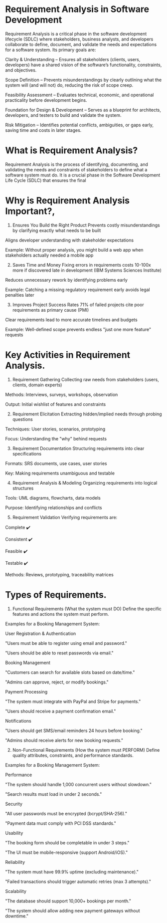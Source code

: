 # Requirement Analysis in Software Development

Requirement Analysis is a critical phase in the software development lifecycle (SDLC) where stakeholders, business analysts, and developers collaborate to define, document, and validate the needs and expectations for a software system. Its primary goals are:

Clarity & Understanding – Ensures all stakeholders (clients, users, developers) have a shared vision of the software’s functionality, constraints, and objectives.

Scope Definition – Prevents misunderstandings by clearly outlining what the system will (and will not) do, reducing the risk of scope creep.

Feasibility Assessment – Evaluates technical, economic, and operational practicality before development begins.

Foundation for Design & Development – Serves as a blueprint for architects, developers, and testers to build and validate the system.

Risk Mitigation – Identifies potential conflicts, ambiguities, or gaps early, saving time and costs in later stages.

# What is Requirement Analysis? 

Requirement Analysis is the process of identifying, documenting, and validating the needs and constraints of stakeholders to define what a software system must do. It is a crucial phase in the Software Development Life Cycle (SDLC) that ensures the final

# Why is Requirement Analysis Important?,

  1. Ensures You Build the Right Product
Prevents costly misunderstandings by clarifying exactly what needs to be built

Aligns developer understanding with stakeholder expectations

Example: Without proper analysis, you might build a web app when stakeholders actually needed a mobile app

2. Saves Time and Money
Fixing errors in requirements costs 10-100x more if discovered late in development (IBM Systems Sciences Institute)

Reduces unnecessary rework by identifying problems early

Example: Catching a missing regulatory requirement early avoids legal penalties later

3. Improves Project Success Rates
71% of failed projects cite poor requirements as primary cause (PMI)

Clear requirements lead to more accurate timelines and budgets

Example: Well-defined scope prevents endless "just one more feature" requests

# Key Activities in Requirement Analysis.


1. Requirement Gathering
Collecting raw needs from stakeholders (users, clients, domain experts)

Methods: Interviews, surveys, workshops, observation

Output: Initial wishlist of features and constraints

2. Requirement Elicitation
Extracting hidden/implied needs through probing questions

Techniques: User stories, scenarios, prototyping

Focus: Understanding the "why" behind requests

3. Requirement Documentation
Structuring requirements into clear specifications

Formats: SRS documents, use cases, user stories

Key: Making requirements unambiguous and testable

4. Requirement Analysis & Modeling
Organizing requirements into logical structures

Tools: UML diagrams, flowcharts, data models

Purpose: Identifying relationships and conflicts

5. Requirement Validation
Verifying requirements are:

Complete ✔️

Consistent ✔️

Feasible ✔️

Testable ✔️

Methods: Reviews, prototyping, traceability matrices


# Types of Requirements.

1. Functional Requirements (What the system must DO)
Define the specific features and actions the system must perform.

Examples for a Booking Management System:

User Registration & Authentication

"Users must be able to register using email and password."

"Users should be able to reset passwords via email."

Booking Management

"Customers can search for available slots based on date/time."

"Admins can approve, reject, or modify bookings."

Payment Processing

"The system must integrate with PayPal and Stripe for payments."

"Users should receive a payment confirmation email."

Notifications

"Users should get SMS/email reminders 24 hours before booking."

"Admins should receive alerts for new booking requests."

2. Non-Functional Requirements (How the system must PERFORM)
Define quality attributes, constraints, and performance standards.

Examples for a Booking Management System:

Performance

"The system should handle 1,000 concurrent users without slowdown."

"Search results must load in under 2 seconds."

Security

"All user passwords must be encrypted (bcrypt/SHA-256)."

"Payment data must comply with PCI DSS standards."

Usability

"The booking form should be completable in under 3 steps."

"The UI must be mobile-responsive (support Android/iOS)."

Reliability

"The system must have 99.9% uptime (excluding maintenance)."

"Failed transactions should trigger automatic retries (max 3 attempts)."

Scalability

"The database should support 10,000+ bookings per month."

"The system should allow adding new payment gateways without downtime."

